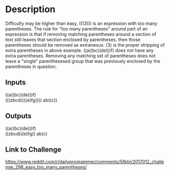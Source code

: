 # Description

Difficulty may be higher than easy,
(((3))) is an expression with too many parentheses.
The rule for "too many parentheses" around part of an expression is that if removing matching parentheses around a section of text still leaves that section enclosed by parentheses, then those parentheses should be removed as extraneous.
(3) is the proper stripping of extra parentheses in above example.
((a((bc)(de)))f) does not have any extra parentheses. Removing any matching set of parentheses does not leave a "single" parenthesesed group that was previously enclosed by the parentheses in question.

## Inputs

((a((bc)(de)))f)  
(((zbcd)(((e)fg))))
ab((c))

## Outputs

((a((bc)(de)))f)  
((zbcd)((e)fg))
ab(c)

## Link to Challenge

https://www.reddit.com/r/dailyprogrammer/comments/5llkbj/2017012_challenge_298_easy_too_many_parentheses/